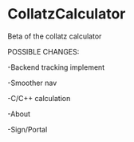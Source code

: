 # CollatzCalculator
Beta of the collatz calculator



POSSIBLE CHANGES:


-Backend tracking implement


-Smoother nav


-C/C++ calculation


-About


-Sign/Portal
